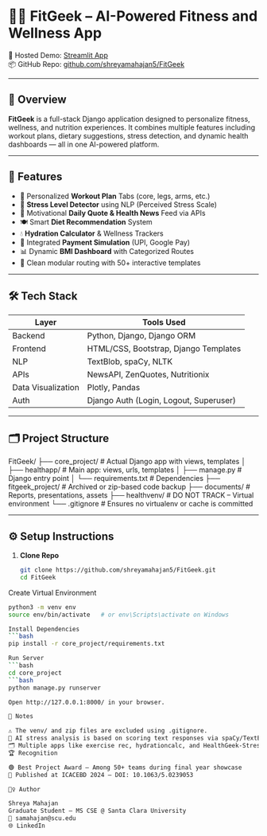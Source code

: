 # 🏋️‍♀️ FitGeek – AI-Powered Fitness and Wellness App

🚀 Hosted Demo: [Streamlit App](https://fitgeek.streamlit.app)  
📦 GitHub Repo: [github.com/shreyamahajan5/FitGeek](https://github.com/shreyamahajan5/FitGeek)

---

## 📌 Overview

**FitGeek** is a full-stack Django application designed to personalize fitness, wellness, and nutrition experiences. It combines multiple features including workout plans, dietary suggestions, stress detection, and dynamic health dashboards — all in one AI-powered platform.

---

## 🔑 Features

- 💪 Personalized **Workout Plan** Tabs (core, legs, arms, etc.)
- 🧠 **Stress Level Detector** using NLP (Perceived Stress Scale)
- 💬 Motivational **Daily Quote & Health News** Feed via APIs
- 🍽️ Smart **Diet Recommendation** System
- 💧 **Hydration Calculator** & Wellness Trackers
- 💸 Integrated **Payment Simulation** (UPI, Google Pay)
- 📊 Dynamic **BMI Dashboard** with Categorized Routes
- 📍 Clean modular routing with 50+ interactive templates

---

## 🛠️ Tech Stack

| Layer           | Tools Used                              |
|----------------|-------------------------------------------|
| Backend         | Python, Django, Django ORM               |
| Frontend        | HTML/CSS, Bootstrap, Django Templates    |
| NLP             | TextBlob, spaCy, NLTK                    |
| APIs            | NewsAPI, ZenQuotes, Nutritionix          |
| Data Visualization | Plotly, Pandas                       |
| Auth            | Django Auth (Login, Logout, Superuser)   |

---

## 🗂️ Project Structure

FitGeek/
├── core_project/ # Actual Django app with views, templates
│ ├── healthapp/ # Main app: views, urls, templates
│ ├── manage.py # Django entry point
│ └── requirements.txt # Dependencies
├── fitgeek_project/ # Archived or zip-based code backup
├── documents/ # Reports, presentations, assets
├── healthvenv/ # DO NOT TRACK – Virtual environment
└── .gitignore # Ensures no virtualenv or cache is committed


---

## ⚙️ Setup Instructions

1. **Clone Repo**
   ```bash
   git clone https://github.com/shreyamahajan5/FitGeek.git
   cd FitGeek

Create Virtual Environment
  ```bash
python3 -m venv env
source env/bin/activate   # or env\Scripts\activate on Windows

Install Dependencies
  ```bash
pip install -r core_project/requirements.txt

Run Server
  ```bash
cd core_project
  ```bash
python manage.py runserver

Open http://127.0.0.1:8000/ in your browser.

📌 Notes

⚠️ The venv/ and zip files are excluded using .gitignore.
🤖 AI stress analysis is based on scoring text responses via spaCy/TextBlob NLP pipelines.
🗂 Multiple apps like exercise rec, hydrationcalc, and HealthGeek-Stress... are included as sub-modules inside healthvenv.
🏆 Recognition

🟢 Best Project Award – Among 50+ teams during final year showcase
📝 Published at ICACEBD 2024 – DOI: 10.1063/5.0239053

🙋‍♀️ Author

Shreya Mahajan
Graduate Student – MS CSE @ Santa Clara University
📧 samahajan@scu.edu
🌐 LinkedIn
